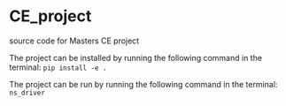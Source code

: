 # CE_project
source code for Masters CE project

The project can be installed by running the following command in the terminal:
``` pip install -e . ```

The project can be run by running the following command in the terminal:
``` ns_driver ```
